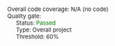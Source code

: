 <div style="font-size:13px"><div>Overall  code coverage: N/A (no code)</div>
<div>Quality gate: </div>
<div style="margin-left:20px;">Status: <span style="color:green"><span style="font-size:13px;line-height:14px" class="icon bowtie-icon bowtie-check"></span>Passed</span></div>
<div style="margin-left:20px;">Type: Overall project</div>
<div style="margin-left:20px;">Threshold: 60%</div></div>